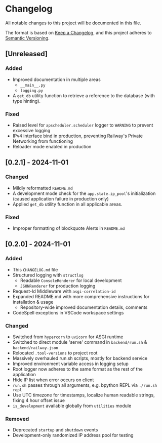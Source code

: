 # Changelog

All notable changes to this project will be documented in this file.

The format is based on [Keep a Changelog](https://keepachangelog.com/en/1.1.0/),
and this project adheres to [Semantic Versioning](https://semver.org/spec/v2.0.0.html).

## [Unreleased]

### Added

- Improved documentation in multiple areas
  - `__main__.py`
  - `logging.py`
- A `get_db` utility function to retrieve a reference to the database (with type hinting).

### Fixed

- Raised level for `apscheduler.scheduler` logger to `WARNING` to prevent excessive logging
- IPv4 interface bind in production, preventing Railway's Private Networking from functioning
- Reloader mode enabled in production

## [0.2.1] - 2024-11-01

### Changed

- Mildly reformatted `README.md`
- A development mode check for the `app.state.ip_pool`'s initialization (caused application failure in production only)
- Applied `get_db` utility function in all applicable areas.

### Fixed

- Improper formatting of blockquote Alerts in `README.md`

## [0.2.0] - 2024-11-01

### Added

- This `CHANGELOG.md` file
- Structured logging with `structlog`
  - Readable `ConsoleRenderer` for local development
  - `JSONRenderer` for production logging
- Request-Id Middleware with `asgi-correlation-id`
- Expanded README.md with more comprehensive instructions for installation & usage
  - Repository-wide improved documentation details, comments
- CodeSpell exceptions in VSCode workspace settings

### Changed

- Switched from `hypercorn` to `uvicorn` for ASGI runtime
- Switched to direct module 'serve' command in `backend/run.sh` & `backend/railway.json`
- Relocated `.tool-versions` to project root
- Massively overhauled run.sh scripts, mostly for backend service
- Improved environment variable access in logging setup
- Root logger now adheres to the same format as the rest of the application
- Hide IP list when error occurs on client
- `run.sh` passes through all arguments, e.g. bpython REPL via `./run.sh repl`
- Use UTC timezone for timestamps, localize human readable strings, fixing 4 hour offset issue
- `is_development` available globally from `utilities` module

### Removed

- Deprecated `startup` and `shutdown` events
- Development-only randomized IP address pool for testing
